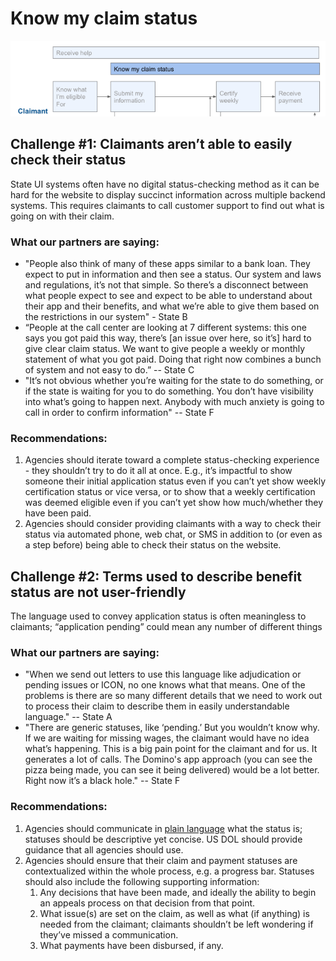 # Know my claim status

![](<../../.gitbook/assets/Screen Shot 2021-02-28 at 1.58.32 PM.png>)

## Challenge #1: Claimants aren’t able to easily check their status

State UI systems often have no digital status-checking method as it can be hard for the website to display succinct information across multiple backend systems. This requires claimants to call customer support to find out what is going on with their claim.

### What our partners are saying:

* "People also think of many of these apps similar to a bank loan. They expect to put in information and then see a status. Our system and laws and regulations, it’s not that simple. So there’s a disconnect between what people expect to see and expect to be able to understand about their app and their benefits, and what we’re able to give them based on the restrictions in our system" - State B 
* “People at the call center are looking at 7 different systems: this one says you got paid this way, there’s \[an issue over here, so it’s] hard to give clear claim status. We want to give people a weekly or monthly statement of what you got paid. Doing that right now combines a bunch of system and not easy to do.” -- State C 
* "It’s not obvious whether you’re waiting for the state to do something, or if the state is waiting for you to do something. You don’t have visibility into what’s going to happen next. Anybody with much anxiety is going to call in order to confirm information" -- State F

### Recommendations: 

1. Agencies should iterate toward a complete status-checking experience - they shouldn’t try to do it all at once. E.g., it’s impactful to show someone their initial application status even if you can’t yet show weekly certification status or vice versa, or to show that a weekly certification was deemed eligible even if you can’t yet show how much/whether they have been paid.
2. Agencies should consider providing claimants with a way to check their status via automated phone, web chat, or SMS in addition to (or even as a step before) being able to check their status on the website.

## Challenge #2: Terms used to describe benefit status are not user-friendly 

The language used to convey application status is often meaningless to claimants; “application pending” could mean any number of different things

### What our partners are saying:

* "When we send out letters to use this language like adjudication or pending issues or ICON, no one knows what that means. One of the problems is there are so many different details that we need to work out to process their claim to describe them in easily understandable language." -- State A
* "There are generic statuses, like ‘pending.’ But you wouldn’t know why. If we are waiting for missing wages, the claimant would have no idea what’s happening. This is a big pain point for the claimant and for us. It generates a lot of calls. The Domino's app approach (you can see the pizza being made, you can see it being delivered) would be a lot better. Right now it’s a black hole." -- State F

### Recommendations: 

1. Agencies should communicate in [plain language](https://www.plainlanguage.gov) what the status is; statuses should be descriptive yet concise. US DOL should provide guidance that all agencies should use.
2. Agencies should ensure that their claim and payment statuses are contextualized within the whole process, e.g. a progress bar. Statuses should also include the following supporting information: 
   1. Any decisions that have been made, and ideally the ability to begin an appeals process on that decision from that point.
   2. What issue(s) are set on the claim, as well as what (if anything) is needed from the claimant; claimants shouldn’t be left wondering if they’ve missed a communication. 
   3. What payments have been disbursed, if any.
